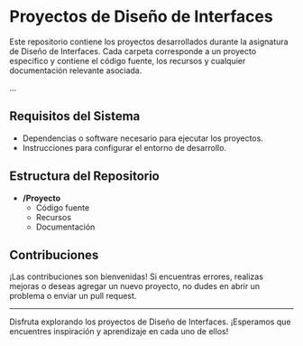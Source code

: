 # Proyectos de Diseño de Interfaces

Este repositorio contiene los proyectos desarrollados durante la asignatura de Diseño de Interfaces. Cada carpeta corresponde a un proyecto específico y contiene el código fuente, los recursos y cualquier documentación relevante asociada.


...

## Requisitos del Sistema

- Dependencias o software necesario para ejecutar los proyectos.
- Instrucciones para configurar el entorno de desarrollo.

## Estructura del Repositorio

- **/Proyecto**
  - Código fuente
  - Recursos
  - Documentación


## Contribuciones

¡Las contribuciones son bienvenidas! Si encuentras errores, realizas mejoras o deseas agregar un nuevo proyecto, no dudes en abrir un problema o enviar un pull request.


---

Disfruta explorando los proyectos de Diseño de Interfaces. ¡Esperamos que encuentres inspiración y aprendizaje en cada uno de ellos!

